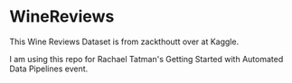 # WineReviews
This Wine Reviews Dataset is from zackthoutt over at Kaggle.

I am using this repo for Rachael Tatman's Getting Started with Automated Data Pipelines event.
 
